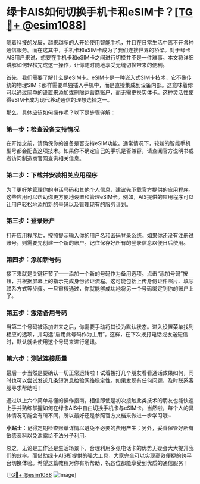 # 绿卡AIS如何切换手机卡和eSIM卡？[[TG💪+ @esim1088](https://t.me/s/esim1088)]

随着科技的发展，越来越多的人开始使用智能手机，并且在日常生活中离不开各种通信服务。而在这其中，手机卡和eSIM卡成为了我们连接世界的桥梁。对于绿卡AIS用户来说，想要在手机卡和eSIM卡之间进行切换并不是一件难事。本文将详细讲解如何轻松完成这一操作，让你随时随地享受无缝切换带来的便利。

首先，我们需要了解什么是eSIM卡。eSIM卡是一种嵌入式SIM卡技术，它不像传统的物理SIM卡那样需要单独插入手机中，而是直接集成到设备内部。这意味着你可以通过简单的设置来添加或删除运营商账户，而无需更换实体卡。这种灵活性使得eSIM卡成为现代移动通信的理想选择之一。

那么，具体应该如何操作呢？以下是步骤详解：

### 第一步：检查设备支持情况

在开始之前，请确保你的设备是否支持eSIM功能。通常情况下，较新的智能手机型号都会配备这项技术。如果你不确定自己的手机是否兼容，请查阅官方说明书或者访问制造商官网查询相关信息。

### 第二步：下载并安装相关应用程序

为了更好地管理你的电话号码和其他个人信息，建议先下载官方提供的应用程序。这些应用可以帮助你更方便地设置和管理eSIM卡。例如，AIS提供的应用程序可以让用户轻松地添加新的号码以及管理现有的服务计划。

### 第三步：登录账户

打开应用程序后，按照提示输入你的用户名和密码登录系统。如果你还没有注册过账号，则需要先创建一个新的账户。记住保存好所有的登录信息以便日后使用。

### 第四步：添加新号码

接下来就是关键环节了——添加一个新的号码作为备用选项。点击“添加号码”按钮，并根据屏幕上的指示完成身份验证流程。这可能包括上传身份证件照片、填写联系方式等步骤。一旦审核通过，你就能够成功地将另一个号码绑定到你的账户上了。

### 第五步：激活备用号码

当第二个号码被添加进来之后，你需要手动将其设为默认状态。进入设置菜单找到相应的选项，并勾选“启用此号码作为主用”。这样，在下次拨打电话或发送短信时，默认就会使用这个号码来进行通讯。

### 第六步：测试连接质量

最后一步当然是要确认一切正常运转啦！试着拨打几个朋友看看通话效果如何，同时也可以尝试发送几条短消息检验网络稳定性。如果发现有任何问题，及时联系客服寻求帮助吧！

通过以上六个简单易懂的操作指南，相信即使是初次接触此类技术的朋友也能快速上手并熟练掌握如何在绿卡AIS中自由切换手机卡与eSIM卡。当然啦，每个人的具体情况可能会有所不同，所以最好还是参照官方文档来做进一步学习哦~

**小贴士**：记得定期检查账单详情以避免不必要的费用产生；另外，妥善保管好所有敏感资料以免泄露给不法分子利用。

总之，无论是工作还是生活场景下，合理利用多张电话卡的优势无疑会大大提升我们的效率。而借助绿卡AIS所提供的强大工具，大家完全可以实现高效便捷的跨平台切换体验。希望这篇教程对你有所帮助，祝各位都能享受到优质的通信服务！

[[TG💪+ @esim1088](https://t.me/s/esim1088) ![Image](https://i.postimg.cc/4NQfJmqS/Snipaste-2025-05-13-00-14-12.png)]